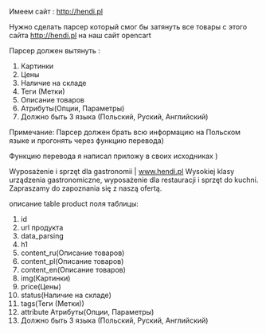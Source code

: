 Имеем сайт : http://hendi.pl

Нужно сделать парсер который смог бы затянуть все товары с этого сайта http://hendi.pl на наш сайт opencart

Парсер должен вытянуть :
1) Картинки
2) Цены
3) Наличие на складе
4) Теги (Метки)
5) Описание товаров
6) Атрибуты(Опции, Параметры)
7) Должно быть 3 языка (Польский, Руский, Английский)

Примечание: Парсер должен брать всю информацию на Польском языке и прогонять через функцию перевода)

Функцию перевода я написал приложу в своих исходниках )

Wyposażenie i sprzęt dla gastronomii | www.hendi.pl
Wysokiej klasy urządzenia gastronomiczne, wyposażenie dla restauracji i sprzęt do kuchni. Zapraszamy do zapoznania się z naszą ofertą.


описание table product
поля таблицы:

1. id 
2. url продукта
3. data_parsing
4. h1
5. content_ru(Описание товаров)
6. content_pl(Описание товаров)
7. content_en(Описание товаров)
9. img(Картинки)
10. price(Цены)
11. status(Наличие на складе)
12. tags(Теги (Метки))
13. attribute Атрибуты(Опции, Параметры)
14. Должно быть 3 языка (Польский, Руский, Английский)


